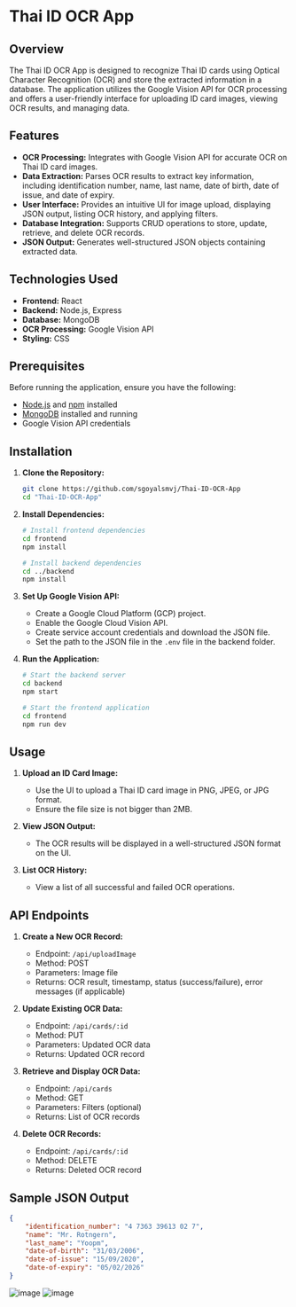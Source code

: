 # Thai ID OCR App

## Overview

The Thai ID OCR App is designed to recognize Thai ID cards using Optical Character Recognition (OCR) and store the extracted information in a database. The application utilizes the Google Vision API for OCR processing and offers a user-friendly interface for uploading ID card images, viewing OCR results, and managing data.

## Features

- **OCR Processing:** Integrates with Google Vision API for accurate OCR on Thai ID card images.
- **Data Extraction:** Parses OCR results to extract key information, including identification number, name, last name, date of birth, date of issue, and date of expiry.
- **User Interface:** Provides an intuitive UI for image upload, displaying JSON output, listing OCR history, and applying filters.
- **Database Integration:** Supports CRUD operations to store, update, retrieve, and delete OCR records.
- **JSON Output:** Generates well-structured JSON objects containing extracted data.

## Technologies Used

- **Frontend:** React
- **Backend:** Node.js, Express
- **Database:** MongoDB
- **OCR Processing:** Google Vision API
- **Styling:** CSS

## Prerequisites

Before running the application, ensure you have the following:

- [Node.js](https://nodejs.org/) and [npm](https://www.npmjs.com/) installed
- [MongoDB](https://www.mongodb.com/) installed and running
- Google Vision API credentials

## Installation

1. **Clone the Repository:**

   ```bash
   git clone https://github.com/sgoyalsmvj/Thai-ID-OCR-App
   cd "Thai-ID-OCR-App"
   ```

2. **Install Dependencies:**

   ```bash
   # Install frontend dependencies
   cd frontend
   npm install

   # Install backend dependencies
   cd ../backend
   npm install
   ```

3. **Set Up Google Vision API:**

   - Create a Google Cloud Platform (GCP) project.
   - Enable the Google Cloud Vision API.
   - Create service account credentials and download the JSON file.
   - Set the path to the JSON file in the `.env` file in the backend folder.

4. **Run the Application:**

   ```bash
   # Start the backend server
   cd backend
   npm start

   # Start the frontend application
   cd frontend
   npm run dev
   ```

## Usage

1. **Upload an ID Card Image:**

   - Use the UI to upload a Thai ID card image in PNG, JPEG, or JPG format.
   - Ensure the file size is not bigger than 2MB.

2. **View JSON Output:**

   - The OCR results will be displayed in a well-structured JSON format on the UI.

3. **List OCR History:**

   - View a list of all successful and failed OCR operations.

## API Endpoints

1. **Create a New OCR Record:**

   - Endpoint: `/api/uploadImage`
   - Method: POST
   - Parameters: Image file
   - Returns: OCR result, timestamp, status (success/failure), error messages (if applicable)

2. **Update Existing OCR Data:**

   - Endpoint: `/api/cards/:id`
   - Method: PUT
   - Parameters: Updated OCR data
   - Returns: Updated OCR record

3. **Retrieve and Display OCR Data:**

   - Endpoint: `/api/cards`
   - Method: GET
   - Parameters: Filters (optional)
   - Returns: List of OCR records

4. **Delete OCR Records:**

   - Endpoint: `/api/cards/:id`
   - Method: DELETE
   - Returns: Deleted OCR record


## Sample JSON Output

```json
{
    "identification_number": "4 7363 39613 02 7",
    "name": "Mr. Rotngern",
    "last_name": "Yoopm",
    "date-of-birth": "31/03/2006",
    "date-of-issue": "15/09/2020",
    "date-of-expiry": "05/02/2026"
}
```
![image](https://github.com/sgoyalsmvj/Thai-ID-OCR-App/assets/79046922/83869360-a51d-427b-b33d-6f722b710951)
![image](https://github.com/sgoyalsmvj/Thai-ID-OCR-App/assets/79046922/1df2e923-fc75-44b4-87d7-f30a6dd61ee6)

